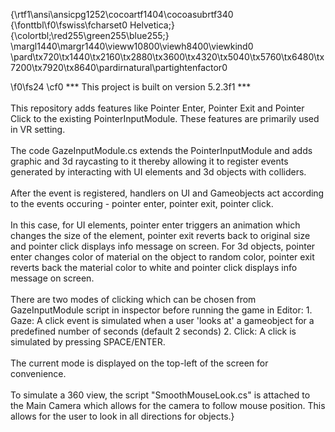 {\rtf1\ansi\ansicpg1252\cocoartf1404\cocoasubrtf340
{\fonttbl\f0\fswiss\fcharset0 Helvetica;}
{\colortbl;\red255\green255\blue255;}
\margl1440\margr1440\vieww10800\viewh8400\viewkind0
\pard\tx720\tx1440\tx2160\tx2880\tx3600\tx4320\tx5040\tx5760\tx6480\tx7200\tx7920\tx8640\pardirnatural\partightenfactor0

\f0\fs24 \cf0 *** This project is built on version 5.2.3f1 ***\
\
This repository adds features like Pointer Enter, Pointer Exit and Pointer Click to the existing PointerInputModule. These features are primarily used in VR setting.\
\
The code GazeInputModule.cs extends the PointerInputModule and adds graphic and 3d raycasting to it thereby allowing it to register events generated by interacting with UI elements and 3d objects with colliders.\
\
After the event is registered, handlers on UI and Gameobjects act according to the events occuring - pointer enter, pointer exit, pointer click.\
\
In this case, for UI elements, pointer enter triggers an animation which changes the size of the element, pointer exit reverts back to original size and pointer click displays info message on screen. For 3d objects, pointer enter changes color of material on the object to random color, pointer exit reverts back the material color to white and pointer click displays info message on screen.\
\
There are two modes of clicking which can be chosen from GazeInputModule script in inspector before running the game in Editor: 1. Gaze: A click event is simulated when a user 'looks at' a gameobject for a predefined number of seconds (default 2 seconds) 2. Click: A click is simulated by pressing SPACE/ENTER.\
\
The current mode is displayed on the top-left of the screen for convenience.\
\
To simulate a 360 view, the script "SmoothMouseLook.cs" is attached to the Main Camera which allows for the camera to follow mouse position. This allows for the user to look in all directions for objects.}